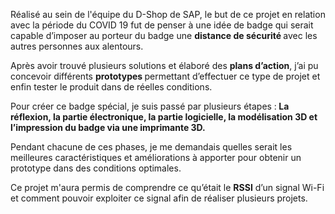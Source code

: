 Réalisé au sein de l'équipe du D-Shop de SAP, le but de ce projet en relation avec la période du COVID 19 fut de penser à une idée de badge qui serait capable d’imposer au porteur du badge une <strong>distance de sécurité </strong> avec les autres personnes aux alentours. 

Après avoir trouvé plusieurs solutions et élaboré des <strong> plans d’action</strong>, j’ai pu concevoir différents <strong>prototypes </strong> permettant d’effectuer ce type de projet et enfin tester le produit dans de réelles conditions. 

Pour créer ce badge spécial, je suis passé par plusieurs étapes :<strong>
La réflexion, la partie électronique, la partie logicielle, la modélisation 3D et l’impression du badge via une imprimante 3D.</strong>

Pendant chacune de ces phases, je me demandais quelles serait les meilleures caractéristiques et améliorations à apporter pour obtenir un prototype dans des conditions optimales.

Ce projet m'aura permis de comprendre ce qu’était le <strong>RSSI</strong> d’un signal Wi-Fi et comment pouvoir exploiter ce signal afin de réaliser plusieurs projets.
